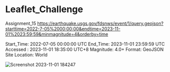 # Leaflet_Challenge
Assignment_15
https://earthquake.usgs.gov/fdsnws/event/1/query.geojson?starttime=2022-7-05%2000:00:00&endtime=2023-11-01%2023:59:59&minmagnitude=4&orderby=time

Start_Time: 2022-07-05 00:00:00 UTC
End_Time: 2023-11-01 23:59:59 UTC
Accessed : 2023-11-01 18:35:00 UTC+8
Magnitude: 4.0+
Format: GeoJSON
Site Location: World

![Screenshot 2023-11-01 184247](https://github.com/pkrachakonda/Leaflet_Challenge/assets/20739237/ca6e859e-e451-4498-b298-a2ae33c38e04)
